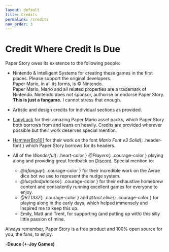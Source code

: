 ```yaml
---
layout: default
title: Credits
permalink: /credits
nav_order: 3
---
```


# Credit Where Credit Is Due

Paper Story owes its existence to the following people:

- Nintendo & Intelligent Systems for creating these games in the first places. Please support the original developers.  
Paper Mario, in all its forms, is © Nintendo.  
Paper Mario, Mario and all related properties are a trademark of Nintendo. Nintendo does not sponsor, authorise or endorse Paper Story.  
**This is just a fangame.** I cannot stress that enough.

- Artistic and design credits for individual sections as provided.

- [LadyLuck](https://ladyluck.itch.io/) for their amazing Paper Mario asset packs, which Paper Story both borrows from and leans on heavily. Credits are provided wherever possible but their work deserves special mention.

- [HammerBro101](https://www.deviantart.com/hammerbro101) for their work on the font *Mario Font v3 Solid*{: .header-font } which Paper Story borrows for its headers.

- All of the *Wonderful*{: .heart-color } *@Players*{: .courage-color } playing along and providing great feedback on [Discord](https://discord.gg/AUQJmKH5pf). Special mention to:
    - *@afanguy*{: .courage-color } for their incredible work on the Avrae dice bot we use to represent the nudge system.
    - *@lucydndprincess*{: .courage-color } for their exhaustive homebrew content and consistently running excellent games for everyone to enjoy.
    - *@RT1337*{: .courage-color } and *@tact.elive*{: .courage-color } for playing along in the early days, which helped immensely and inspired me to keep this up.
    - Emily, Matt and Trent, for supporting (and putting up with) this silly little passion of mine.

Always remember, Paper Story is a free product and 100% open source for you, 
the fans, to enjoy.

**-Deuce (+-Joy Games)**
